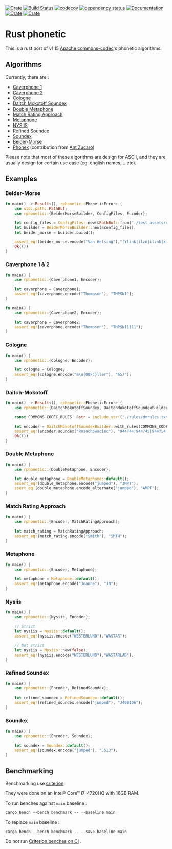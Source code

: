 [![Crate](https://img.shields.io/crates/v/rphonetic.svg)](https://crates.io/crates/rphonetic)
[![Build Status](https://github.com/Dalvany/rphonetic/actions/workflows/quality.yml/badge.svg)](https://github.com/Dalvany/rphonetic/actions/workflows/quality.yml)
[![codecov](https://codecov.io/gh/Dalvany/rphonetic/branch/main/graph/badge.svg)](https://codecov.io/gh/Dalvany/rphonetic)
[![dependency status](https://deps.rs/repo/github/Dalvany/rphonetic/status.svg)](https://deps.rs/repo/github/Dalvany/rphonetic)
[![Documentation](https://docs.rs/rphonetic/badge.svg)](https://docs.rs/rphonetic/)
[![Crate](https://img.shields.io/crates/d/rphonetic.svg)](https://crates.io/crates/rphonetic)
[![Crate](https://img.shields.io/crates/l/rphonetic.svg)](https://crates.io/crates/rphonetic)

# Rust phonetic

This is a rust port of v1.15 [Apache commons-codec](https://commons.apache.org/proper/commons-codec/)'s phonetic
algorithms.

## Algorithms

Currently, there are :

* [Caverphone 1](https://en.wikipedia.org/wiki/Caverphone)
* [Caverphone 2](https://en.wikipedia.org/wiki/Caverphone)
* [Cologne](https://en.wikipedia.org/wiki/Cologne_phonetics)
* [Daitch Mokotoff Soundex](https://en.wikipedia.org/wiki/Daitch%E2%80%93Mokotoff_Soundex)
* [Double Metaphone](https://en.wikipedia.org/wiki/Metaphone#Double_Metaphone)
* [Match Rating Approach](https://en.wikipedia.org/wiki/Match_rating_approach)
* [Metaphone](https://en.wikipedia.org/wiki/Metaphone)
* [NYSIIS](https://en.wikipedia.org/wiki/New_York_State_Identification_and_Intelligence_System)
* [Refined Soundex](https://en.wikipedia.org/wiki/Soundex)
* [Soundex](https://en.wikipedia.org/wiki/Soundex)
* [Beider-Morse](https://en.wikipedia.org/wiki/Daitch%E2%80%93Mokotoff_Soundex#Beider%E2%80%93Morse_Phonetic_Name_Matching_Algorithm)
* [Phonex](https://citeseerx.ist.psu.edu/viewdoc/download;jsessionid=E3997DC51F2046A95EE6459F2B997029?doi=10.1.1.453.4046&rep=rep1&type=pdf) (contribution from [Ant Zucaro](https://github.com/antzucaro))

Please note that most of these algorithms are design for ASCII, and they are usually design for certain use case (eg.
english names, ...etc).

## Examples

### Beider-Morse

```rust
fn main() -> Result<(), rphonetic::PhoneticError> {
    use std::path::PathBuf;
    use rphonetic::{BeiderMorseBuilder, ConfigFiles, Encoder};

    let config_files = ConfigFiles::new(&PathBuf::from("./test_assets/cc-rules/"))?;
    let builder = BeiderMorseBuilder::new(&config_files);
    let beider_morse = builder.build();

    assert_eq!(beider_morse.encode("Van Helsing"),"(Ylznk|ilzn|ilznk|xilzn|xilznk)-(banilznk|bonilznk|fYnYlznk|fYnilznk|fanYlznk|fanilznk|fonYlznk|fonilznk|vYnYlznk|vYnilznk|vanYlznk|vaniilznk|vanilzn|vanilznk|vonYlznk|voniilznk|vonilzn|vonilznk)");
    Ok(())
}
```

### Caverphone 1 & 2

```rust
fn main() {
    use rphonetic::{Caverphone1, Encoder};

    let caverphone = Caverphone1;
    assert_eq!(caverphone.encode("Thompson"), "TMPSN1");
}
```

```rust
fn main() {
    use rphonetic::{Caverphone2, Encoder};

    let caverphone = Caverphone2;
    assert_eq!(caverphone.encode("Thompson"), "TMPSN11111");
}
```

### Cologne

```rust
fn main() {
    use rphonetic::{Cologne, Encoder};

    let cologne = Cologne;
    assert_eq!(cologne.encode("m\u{00FC}ller"), "657");
}
```

### Daitch-Mokotoff

```rust
fn main() -> Result<(), rphonetic::PhoneticError> {
    use rphonetic::{DaitchMokotoffSoundex, DaitchMokotoffSoundexBuilder, Encoder};

    const COMMONS_CODEC_RULES: &str = include_str!("./rules/dmrules.txt");

    let encoder = DaitchMokotoffSoundexBuilder::with_rules(COMMONS_CODEC_RULES).build()?;
    assert_eq!(encoder.soundex("Rosochowaciec"), "944744|944745|944754|944755|945744|945745|945754|945755");
    Ok(())
}
```

### Double Metaphone

```rust
fn main() {
    use rphonetic::{DoubleMetaphone, Encoder};

    let double_metaphone = DoubleMetaphone::default();
    assert_eq!(double_metaphone.encode("jumped"), "JMPT");
    ssert_eq!(double_metaphone.encode_alternate("jumped"), "AMPT");
}
```

### Match Rating Approach

```rust
fn main() {
    use rphonetic::{Encoder, MatchRatingApproach};
    
    let match_rating = MatchRatingApproach;
    assert_eq!(match_rating.encode("Smith"), "SMTH");
}
```

### Metaphone

```rust
fn main() {
    use rphonetic::{Encoder, Metaphone};
    
    let metaphone = Metaphone::default();
    assert_eq!(metaphone.encode("Joanne"), "JN");
}
```

### Nysiis

```rust
fn main() {
    use rphonetic::{Nysiis, Encoder};

    // Strict
    let nysiis = Nysiis::default();
    assert_eq!(nysiis.encode("WESTERLUND"),"WASTAR");

    // Not strict
    let nysiis = Nysiis::new(false);
    assert_eq!(nysiis.encode("WESTERLUND"),"WASTARLAD");
}
```

### Refined Soundex

```rust
fn main() {
    use rphonetic::{Encoder, RefinedSoundex};
    
    let refined_soundex = RefinedSoundex::default();
    assert_eq!(refined_soundex.encode("jumped"), "J408106");
}
```

### Soundex

```rust
fn main() {
    use rphonetic::{Encoder, Soundex};

    let soundex = Soundex::default();
    assert_eq!(soundex.encode("jumped"), "J513");
}
```

## Benchmarking

Benchmarking use [criterion](https://bheisler.github.io/criterion.rs/book/criterion_rs.html).

They were done on an Intel® Core™ i7-4720HQ with 16GB RAM.

To run benches against `main` baseline :

```shell
cargo bench --bench benchmark -- --baseline main
```

To replace `main` baseline :

```shell
cargo bench --bench benchmark -- --save-baseline main
```

Do not
run [Criterion benches on CI](https://bheisler.github.io/criterion.rs/book/faq.html#how-should-i-run-criterionrs-benchmarks-in-a-ci-pipeline)
.

